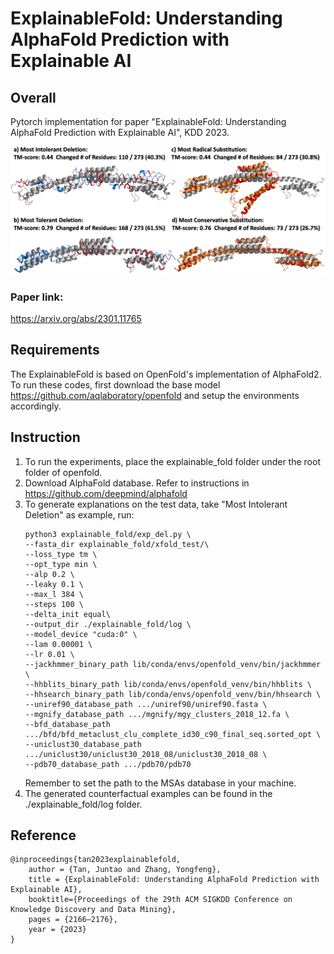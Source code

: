 # ExplainableFold: Understanding AlphaFold Prediction with Explainable AI
## Overall
Pytorch implementation for paper "ExplainableFold: Understanding AlphaFold Prediction with Explainable AI", KDD 2023.

![](pic/overview.png)
### Paper link: 
https://arxiv.org/abs/2301.11765

## Requirements
The ExplainableFold is based on OpenFold's implementation of AlphaFold2. To run these codes, first download the base model https://github.com/aqlaboratory/openfold and setup the environments accordingly.

## Instruction
1. To run the experiments, place the explainable_fold folder under the root folder of openfold.
2. Download AlphaFold database. Refer to instructions in https://github.com/deepmind/alphafold
3. To generate explanations on the test data, take "Most Intolerant Deletion" as example, run:
    ```
    python3 explainable_fold/exp_del.py \
    --fasta_dir explainable_fold/xfold_test/\
    --loss_type tm \
    --opt_type min \
    --alp 0.2 \
    --leaky 0.1 \
    --max_l 384 \
    --steps 100 \
    --delta_init equal\
    --output_dir ./explainable_fold/log \
    --model_device "cuda:0" \
    --lam 0.00001 \
    --lr 0.01 \
    --jackhmmer_binary_path lib/conda/envs/openfold_venv/bin/jackhmmer \
    --hhblits_binary_path lib/conda/envs/openfold_venv/bin/hhblits \
    --hhsearch_binary_path lib/conda/envs/openfold_venv/bin/hhsearch \
    --uniref90_database_path .../uniref90/uniref90.fasta \
    --mgnify_database_path .../mgnify/mgy_clusters_2018_12.fa \
    --bfd_database_path .../bfd/bfd_metaclust_clu_complete_id30_c90_final_seq.sorted_opt \
    --uniclust30_database_path .../uniclust30/uniclust30_2018_08/uniclust30_2018_08 \
    --pdb70_database_path .../pdb70/pdb70
    ```
    Remember to set the path to the MSAs database in your machine.
4. The generated counterfactual examples can be found in the ./explainable_fold/log folder.

## Reference
```
@inproceedings{tan2023explainablefold,
    author = {Tan, Juntao and Zhang, Yongfeng},
    title = {ExplainableFold: Understanding AlphaFold Prediction with Explainable AI},
    booktitle={Proceedings of the 29th ACM SIGKDD Conference on Knowledge Discovery and Data Mining},
    pages = {2166–2176},
    year = {2023}
}
```
